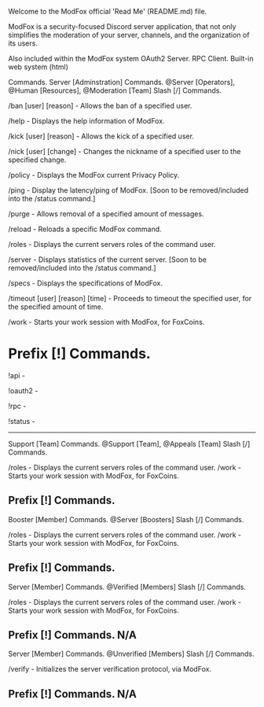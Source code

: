 Welcome to the ModFox official 'Read Me' (README.md) file.

ModFox is a security-focused Discord server application, that not only simplifies the moderation of your server, channels, and the organization of its users.

Also included within the ModFox system
OAuth2 Server.
RPC Client.
Built-in web system (html)

Commands.
Server [Adminstration] Commands.
@Server [Operators], @Human [Resources], @Moderation [Team]
Slash [/] Commands.

/ban [user] [reason] - Allows the ban of a specified user.

/help - Displays the help information of ModFox.

/kick [user] [reason] - Allows the kick of a specified user.

/nick [user] [change] - Changes the nickname of a specified user to the specified change.

/policy - Displays the ModFox current Privacy Policy.

/ping - Display the latency/ping of ModFox. [Soon to be removed/included into the /status command.]

/purge - Allows removal of a specified amount of messages.

/reload - Reloads a specific ModFox command.

/roles - Displays the current servers roles of the command user.

/server - Displays statistics of the current server. [Soon to be removed/included into the /status command.]

/specs - Displays the specifications of ModFox.

/timeout [user] [reason] [time] - Proceeds to timeout the specified user, for the specified amount of time.

/work - Starts your work session with ModFox, for FoxCoins.

# Prefix [!] Commands.

!api - 

!oauth2 - 

!rpc - 

!status - 

------------------------------------------------------------------------------------------------------------------------------------------------
Support [Team] Commands.
@Support [Team], @Appeals [Team]
Slash [/] Commands.

/roles - Displays the current servers roles of the command user.
/work - Starts your work session with ModFox, for FoxCoins.

Prefix [!] Commands.
------------------------------------------------------------------------------------------------------------------------------------------------
Booster [Member] Commands.
@Server [Boosters]
Slash [/] Commands.

/roles - Displays the current servers roles of the command user.
/work - Starts your work session with ModFox, for FoxCoins.

Prefix [!] Commands.
------------------------------------------------------------------------------------------------------------------------------------------------
Server [Member] Commands.
@Verified [Members]
Slash [/] Commands.

/roles - Displays the current servers roles of the command user.
/work - Starts your work session with ModFox, for FoxCoins.

Prefix [!] Commands.
N/A
------------------------------------------------------------------------------------------------------------------------------------------------
Server [Member] Commands.
@Unverified [Members]
Slash [/] Commands.

/verify - Initializes the server verification protocol, via ModFox.

Prefix [!] Commands.
N/A
-------------------------------------------------------------------------------------------------------------------
